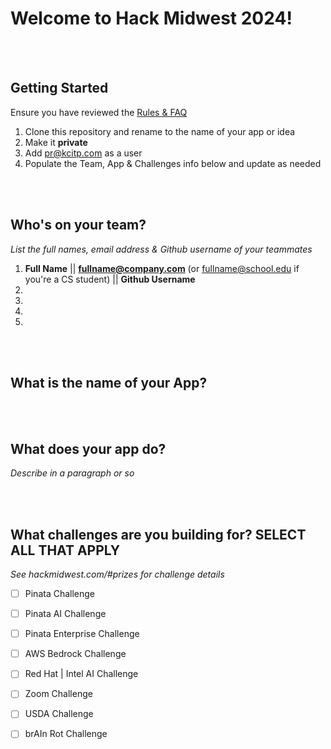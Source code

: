 # Welcome to Hack Midwest 2024!
<br /><br />


## Getting Started
Ensure you have reviewed the [Rules & FAQ](https://hackmidwest.com/#faq)
1. Clone this repository and rename to the name of your app or idea
2. Make it **private**
3. Add pr@kcitp.com as a user
4. Populate the Team, App & Challenges info below and update as needed

<br /><br />

## Who's on your team?
*List the full names,  email address & Github username of your teammates*

1.   **Full Name**  || **fullname@company.com**  (or fullname@school.edu if you're a CS student) || **Github Username**
2. 
3.
4.
5.

<br /><br />


## What is the name of your App?

<br /><br />
## What does your app do?
*Describe in a paragraph or so*

<br /><br />


## What challenges are you building for? SELECT ALL THAT APPLY
*See hackmidwest.com/#prizes for challenge details*
- [ ]  Pinata Challenge
- [ ]  Pinata AI Challenge
- [ ]  Pinata Enterprise Challenge
- [ ]  AWS Bedrock Challenge
- [ ]  Red Hat | Intel AI Challenge
- [ ]  Zoom Challenge
- [ ]  USDA Challenge
- [ ]  brAIn Rot Challenge


<br /><br />
